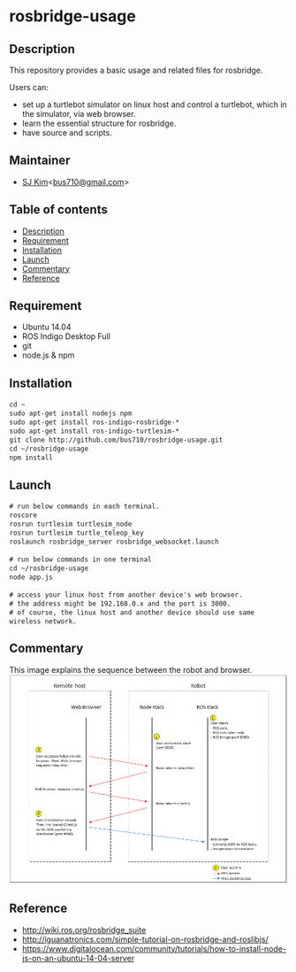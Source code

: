 # rosbridge-usage

## Description
This repository provides a basic usage and related files for rosbridge.

Users can:
- set up a turtlebot simulator on linux host and control a turtlebot, which in the simulator, via web browser.
- learn the essential structure for rosbridge.
- have source and scripts.

## Maintainer
- [SJ Kim](http://bus710.net)<<bus710@gmail.com>>

## Table of contents
- [Description](#description)
- [Requirement](#requirement)
- [Installation](#installation)
- [Launch](#launch)
- [Commentary](#commentary)
- [Reference](#reference)

## Requirement
- Ubuntu 14.04
- ROS Indigo Desktop Full
- git
- node.js & npm

## Installation
```
cd ~
sudo apt-get install nodejs npm
sudo apt-get install ros-indigo-rosbridge-*
sudo apt-get install ros-indigo-turtlesim-*
git clone http://github.com/bus710/rosbridge-usage.git
cd ~/rosbridge-usage
npm install
```

## Launch
```
# run below commands in each terminal.
roscore
rosrun turtlesim turtlesim_node
rosrun turtlesim turtle_teleop_key
roslaunch rosbridge_server rosbridge_websocket.launch

# run below commands in one terminal
cd ~/rosbridge-usage
node app.js

# access your linux host from another device's web browser.
# the address might be 192.168.0.x and the port is 3000.
# of course, the linux host and another device should use same wireless network.
```

## Commentary
This image explains the sequence between the robot and browser.  
![images/rosbridge-sequence.png](images/rosbridge-sequence.png)

## Reference
- http://wiki.ros.org/rosbridge_suite
- http://iguanatronics.com/simple-tutorial-on-rosbridge-and-roslibjs/
- https://www.digitalocean.com/community/tutorials/how-to-install-node-js-on-an-ubuntu-14-04-server
